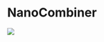 # NanoCombiner
[![](https://poggit.pmmp.io/shield.api/NanoCombinerGUI)](https://poggit.pmmp.io/p/NanoCombinerGUI)



